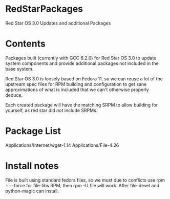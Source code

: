 # RedStarPackages
 Red Star OS 3.0 Updates and additional Packages

# Contents
Packages built (currently with GCC 6.2.0) for Red Star OS 3.0 to
update system components and provide additional packages not 
included in the base system.

Red Star OS 3.0 is loosely based on Fedora 11, so we can reuse a 
lot of the upstream spec files for RPM building and configuration
to get sane approximations of what is included that we can't 
otherwise properly deduce.

Each created package will have the matching SRPM to allow building
for yourself, as red star did *not* include SRPMs. 

# Package List
Applications/Internet/wget-1.14
Applications/File-4.26

# Install notes
File is built using standard fedora files, so we must due to conflicts
use rpm -i --force for file-libs RPM, then rpm -U file will work. After
file-devel and python-magic can install. 